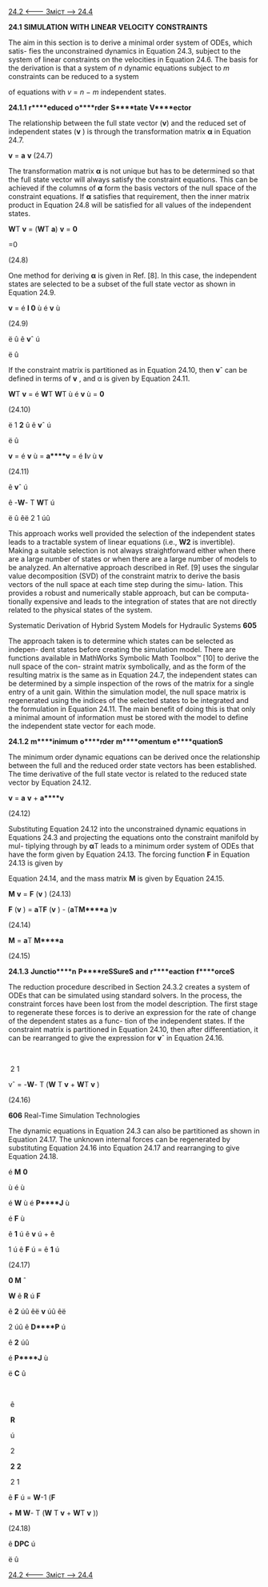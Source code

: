 [24.2 <--- ](24_2.md) [   Зміст   ](README.md) [--> 24.4](24_4.md)

**24.1**     **SIMULATION** **WITH** **LINEAR** **VELOCITY** **CONSTRAINTS**

The aim in this section is to derive a minimal order system of ODEs, which satis- fies the unconstrained dynamics in Equation 24.3, subject to the system of linear constraints on the velocities in Equation 24.6. The basis for the derivation is that a system of *n* dynamic equations subject to *m* constraints can be reduced to a system

of equations with *v* = *n* − *m* independent states.

**24.1.1**             **r****educed** **o****rder** **S****tate** **V****ector**

The relationship between the full state vector (**v**) and the reduced set of independent states (**v** ) is through the transformation matrix **α** in Equation 24.7.

**v** = **a** **v**                      (24.7)

The transformation matrix **α** is not unique but has to be determined so that the full state vector will always satisfy the constraint equations. This can be achieved if the columns of **α** form the basis vectors of the null space of the constraint equations. If **α** satisfies that requirement, then the inner matrix product in Equation 24.8 will be satisfied for all values of the independent states.

**W**T **v** = (**W**T **a**) **v** = **0**



  

=0



(24.8)



One method for deriving **α** is given in Ref. [8]. In this case, the independent states are selected to be a subset of the full state vector as shown in Equation 24.9.



**v** = é **I 0** ù é **v** ù





(24.9)



ë    û ê **v**ˆ ú

ë û

If the constraint matrix is partitioned as in Equation 24.10, then **v**ˆ can be defined in terms of **v** , and α is given by Equation 24.11.



**W**T **v** = é **W**T **W**T ù é **v** ù = **0**





(24.10)



ë   1      **2** û ê **v**ˆ ú



ë û

**v** = é **v** ù = **a****v** = é    **I***v*       ù **v** 





 

(24.11)



ê **v**ˆ ú



ê -**W**- T **W**T ú



ë  û        êë   2      1 úû

This approach works well provided the selection of the independent states leads to a tractable system of linear equations (i.e., **W2** is invertible). Making a suitable selection is not always straightforward either when there are a large number of states or when there are a large number of models to be analyzed. An alternative approach described in Ref. [9] uses the singular value decomposition (SVD) of the constraint matrix to derive the basis vectors of the null space at each time step during the simu- lation. This provides a robust and numerically stable approach, but can be computa- tionally expensive and leads to the integration of states that are not directly related to the physical states of the system.



Systematic Derivation of Hybrid System Models for Hydraulic Systems      **605**

 

The approach taken is to determine which states can be selected as indepen- dent states before creating the simulation model. There are functions available in MathWorks Symbolic Math Toolbox™ [10] to derive the null space of the con- straint matrix symbolically, and as the form of the resulting matrix is the same as in Equation 24.7, the independent states can be determined by a simple inspection of the rows of the matrix for a single entry of a unit gain. Within the simulation model, the null space matrix is regenerated using the indices of the selected states to be integrated and the formulation in Equation 24.11. The main benefit of doing this is that only a minimal amount of information must be stored with the model to define the independent state vector for each mode.

 

**24.1.2**              **m****inimum** **o****rder** **m****omentum** **e****quationS**

The minimum order dynamic equations can be derived once the relationship between the full and the reduced order state vectors has been established. The time derivative of the full state vector is related to the reduced state vector by Equation 24.12.

 



**v** = **a** **v** + **a****v** 



(24.12)



 

Substituting Equation 24.12 into the unconstrained dynamic equations in Equations 24.3 and projecting the equations onto the constraint manifold by mul- tiplying through by **α**T leads to a minimum order system of ODEs that have the form given by Equation 24.13. The forcing function **F** in Equation 24.13 is given by

Equation 24.14, and the mass matrix **M** is given by Equation 24.15.

 

**M** **v** = **F** (**v** )                    (24.13)

 



**F** (**v** ) = **a**T**F** (**v** ) - (**a**T**M****a** )**v** 





(24.14)



 



**M** = **a**T **M****a**



(24.15)



 

**24.1.3**              **J****u****n****c****t****i****o****n** **P****reSSureS** **and** **r****eaction** **f****orceS**

The reduction procedure described in Section 24.3.2 creates a system of ODEs that can be simulated using standard solvers. In the process, the constraint forces have been lost from the model description. The first stage to regenerate these forces is to derive an expression for the rate of change of the dependent states as a func- tion of the independent states. If the constraint matrix is partitioned in Equation 24.10, then after differentiation, it can be rearranged to give the expression for **v**ˆ in Equation 24.16.

 



​        

​        2                  1        



vˆ = -**W**- T (**W** T **v** + **W**T **v** )







(24.16)



**606**                                       Real-Time Simulation Technologies

 

The dynamic equations in Equation 24.3 can also be partitioned as shown in Equation 24.17. The unknown internal forces can be regenerated by substituting Equation 24.16 into Equation 24.17 and rearranging to give Equation 24.18.



 

é **M**   **0**





ù é ù



é **W** ù é **P****J** ù





é **F** ù



ê   **1**     ú ê **v** ú + ê



1 ú ê **F**  ú = ê **1** ú



(24.17)



**0 M**     ˆ 



**W**   ê   **R** ú    **F**



 ê      **2** úû êë **v** úû êë



2 úû ê **D****P** ú



 ê **2** úû



 

é **P****J** ù



ë   **C** û



​     

​        ê        



​        **R**        



​        ú        



​        2        



​        **2**        **2**        



​        2                  1        



ê **F**  ú = **W**-1 (**F**





\+ **M W**- T (**W** T **v** + **W**T **v** ))



(24.18)



ê **D****P****C** ú

ë     û

 

[24.2 <--- ](24_2.md) [   Зміст   ](README.md) [--> 24.4](24_4.md)